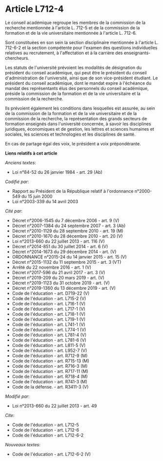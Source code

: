 # Article L712-4

Le conseil académique regroupe les membres de la commission de la recherche mentionnée à l'article L. 712-5 et de la
commission de la formation et de la vie universitaire mentionnée à l'article L. 712-6. 

Sont constituées en son sein la section disciplinaire mentionnée à l'article L. 712-6-2 et la section compétente pour
l'examen des questions individuelles relatives au recrutement, à l'affectation et à la carrière des enseignants-chercheurs. 

Les statuts de l'université prévoient les modalités de désignation du président du conseil académique, qui peut être le
président du conseil d'administration de l'université, ainsi que de son vice-président étudiant. Le président du conseil
académique, dont le mandat expire à l'échéance du mandat des représentants élus des personnels du conseil académique, préside
la commission de la formation et de la vie universitaire et la commission de la recherche. 

Ils prévoient également les conditions dans lesquelles est assurée, au sein de la commission de la formation et de la vie
universitaire et de la commission de la recherche, la représentation des grands secteurs de formation enseignés dans
l'université concernée, à savoir les disciplines juridiques, économiques et de gestion, les lettres et sciences humaines et
sociales, les sciences et technologies et les disciplines de santé. 

En cas de partage égal des voix, le président a voix prépondérante.

**Liens relatifs à cet article**

_Anciens textes_:

  - Loi n°84-52 du 26 janvier 1984 - art. 29 (Ab)

_Codifié par_:

  - Rapport au Président de la République relatif à l'ordonnance n°2000-549 du 15 juin 2000
  - Loi n°2003-339 du 14 avril 2003

_Cité par_:

  - Décret n°2006-1545 du 7 décembre 2006 - art. 9 (V)
  - Décret n°2007-1384 du 24 septembre 2007 - art. 3 (Ab)
  - Décret n°2010-1129 du 28 septembre 2010 - art. 19 (M)
  - Décret n°2010-1670 du 28 décembre 2010 - art. 20 (V)
  - Loi n°2013-660 du 22 juillet 2013 - art. 116 (V)
  - Décret n°2014-851 du 30 juillet 2014 - art. 6 (V)
  - Décret n°2014-1673 du 29 décembre 2014 - art. (V)
  - ORDONNANCE n°2015-24 du 14 janvier 2015 - art. 15 (V)
  - Décret n°2015-1132 du 11 septembre 2015 - art. 3 (VT)
  - Arrêté du 22 novembre 2016 - art. 1 (V)
  - Décret n°2017-596 du 21 avril 2017 - art. 3 (V)
  - Décret n°2019-209 du 20 mars 2019 - art. (V)
  - Décret n°2019-1123 du 31 octobre 2019 - art. (V)
  - Décret n°2019-1360 du 13 décembre 2019 - art. (V)
  - Code de l'éducation - art. D719-22 (V)
  - Code de l'éducation - art. L715-2 (V)
  - Code de l'éducation - art. L716-1 (V)
  - Code de l'éducation - art. L717-1 (V)
  - Code de l'éducation - art. L718-1 (V)
  - Code de l'éducation - art. L719-1 (V)
  - Code de l'éducation - art. L741-1 (V)
  - Code de l'éducation - art. L774-1 (V)
  - Code de l'éducation - art. L781-4 (V)
  - Code de l'éducation - art. L781-6 (V)
  - Code de l'éducation - art. L811-5 (V)
  - Code de l'éducation - art. L952-7 (V)
  - Code de l'éducation - art. R712-9 (M)
  - Code de l'éducation - art. R715-13 (M)
  - Code de l'éducation - art. R716-3 (M)
  - Code de l'éducation - art. R717-11 (M)
  - Code de l'éducation - art. R718-4 (M)
  - Code de l'éducation - art. R741-3 (M)
  - Code de la défense. - art. R3411-3 (V)

_Modifié par_:

  - Loi n°2013-660 du 22 juillet 2013 - art. 49

_Cite_:

  - Code de l'éducation - art. L712-5
  - Code de l'éducation - art. L712-6
  - Code de l'éducation - art. L712-6-2

_Nouveaux textes_:

  - Code de l'éducation - art. L712-6-2 (V)
